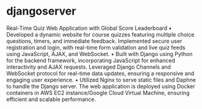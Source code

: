 # djangoserver
Real-Time Quiz Web Application with Global Score Leaderboard
• Developed a dynamic website for course quizzes featuring multiple choice questions, timers, and immediate feedback. Implemented secure user registration and login, with real-time form validation and live quiz feeds using JavaScript, AJAX, and WebSocket.
• Built with Django using Python for the backend framework, incorporating JavaScript for enhanced interactivity and AJAX requests. Leveraged Django Channels and WebSocket protocol for real-time data updates, ensuring a responsive and engaging user experience.
• Utilized Nginx to serve static files and Daphne to handle the Django server. The web application is deployed using Docker containers in AWS EC2 instance/Google Cloud Virtual Machine, ensuring efficient and scalable performance.
